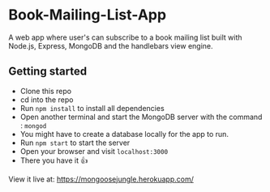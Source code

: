 # Book-Mailing-List-App
A web app where user's can subscribe to a book mailing list built with Node.js, Express, MongoDB and the handlebars view engine.

## Getting started
- Clone this repo
- cd into the repo
- Run `npm install` to install all dependencies
- Open another terminal and start the MongoDB server with the command : `mongod`
- You might have to create a database locally for the app to run.
- Run `npm start` to start the server
- Open your browser and visit `localhost:3000`
- There you have it :thumbsup:

View it live at: https://mongoosejungle.herokuapp.com/
